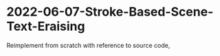 # 2022-06-07-Stroke-Based-Scene-Text-Eraising
Reimplement from scratch with reference to source code, 
